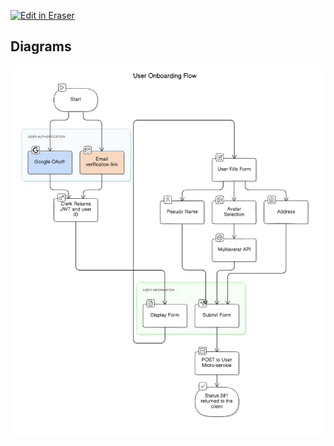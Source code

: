 <p><a target="_blank" href="https://app.eraser.io/workspace/iz67J24NSkbW4931qsRW" id="edit-in-eraser-github-link"><img alt="Edit in Eraser" src="https://firebasestorage.googleapis.com/v0/b/second-petal-295822.appspot.com/o/images%2Fgithub%2FOpen%20in%20Eraser.svg?alt=media&amp;token=968381c8-a7e7-472a-8ed6-4a6626da5501"></a></p>




<!-- eraser-additional-content -->
## Diagrams
<!-- eraser-additional-files -->
<a href="/UMLs/user-onboarding-User Onboarding Flow-1.eraserdiagram" data-element-id="gSqngiZdXh7rGHeP5AeIM"><img src="/.eraser/iz67J24NSkbW4931qsRW___Ik9umQOMUFhqdFIAZGOKv4xvRUO2___---diagram----296cafb4d3298525c52dffd53af26004-User-Onboarding-Flow.png" alt="" data-element-id="gSqngiZdXh7rGHeP5AeIM" /></a>
<!-- end-eraser-additional-files -->
<!-- end-eraser-additional-content -->
<!--- Eraser file: https://app.eraser.io/workspace/iz67J24NSkbW4931qsRW --->